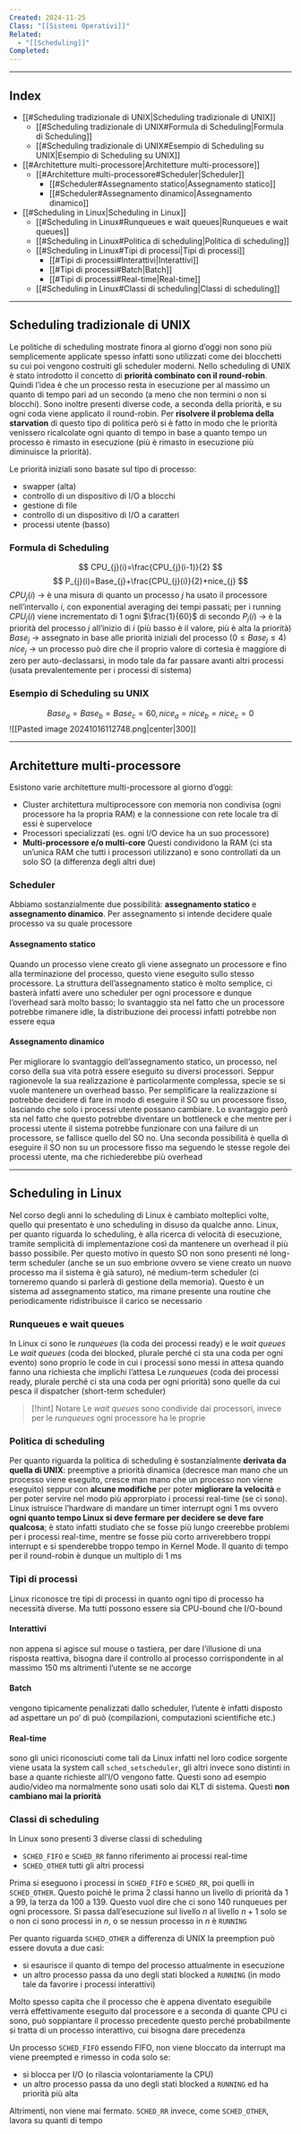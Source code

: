 ```yaml
---
Created: 2024-11-25
Class: "[[Sistemi Operativi]]"
Related:
  - "[[Scheduling]]"
Completed:
---
```

---
## Index
- [[#Scheduling tradizionale di UNIX|Scheduling tradizionale di UNIX]]
	- [[#Scheduling tradizionale di UNIX#Formula di Scheduling|Formula di Scheduling]]
	- [[#Scheduling tradizionale di UNIX#Esempio di Scheduling su UNIX|Esempio di Scheduling su UNIX]]
- [[#Architetture multi-processore|Architetture multi-processore]]
	- [[#Architetture multi-processore#Scheduler|Scheduler]]
		- [[#Scheduler#Assegnamento statico|Assegnamento statico]]
		- [[#Scheduler#Assegnamento dinamico|Assegnamento dinamico]]
- [[#Scheduling in Linux|Scheduling in Linux]]
	- [[#Scheduling in Linux#Runqueues e wait queues|Runqueues e wait queues]]
	- [[#Scheduling in Linux#Politica di scheduling|Politica di scheduling]]
	- [[#Scheduling in Linux#Tipi di processi|Tipi di processi]]
		- [[#Tipi di processi#Interattivi|Interattivi]]
		- [[#Tipi di processi#Batch|Batch]]
		- [[#Tipi di processi#Real-time|Real-time]]
	- [[#Scheduling in Linux#Classi di scheduling|Classi di scheduling]]
---
## Scheduling tradizionale di UNIX
Le politiche di scheduling mostrate finora al giorno d’oggi non sono più semplicemente applicate spesso infatti sono utilizzati come dei blocchetti su cui poi vengono costruiti gli scheduler moderni.
Nello scheduling di UNIX è stato introdotto il concetto di **priorità combinato con il round-robin**. Quindi l’idea è che un processo resta in esecuzione per al massimo un quanto di tempo pari ad un secondo (a meno che non termini o non si blocchi). Sono inoltre presenti diverse code, a seconda della priorità, e su ogni coda viene applicato il round-robin.
Per **risolvere il problema della starvation** di questo tipo di politica però si è fatto in modo che le priorità venissero ricalcolate ogni quanto di tempo in base a quanto tempo un processo è rimasto in esecuzione (più è rimasto in esecuzione più diminuisce la priorità).

Le priorità iniziali sono basate sul tipo di processo:
- swapper (alta)
- controllo di un dispositivo di I/O a blocchi
- gestione di file
- controllo di un dispositivo di I/O a caratteri
- processi utente (basso)

### Formula di Scheduling
$$
CPU_{j}(i)=\frac{CPU_{j}(i-1)}{2}
$$
$$
P_{j}(i)=Base_{j}+\frac{CPU_{j}(i)}{2}+nice_{j}
$$
$CPU_{j}(i)$ → è una misura di quanto un processo $j$  ha usato il processore nell’intervallo $i$, con exponential averaging dei tempi passati; per i running $CPU_{j}(i)$ viene incrementato di $1$ ogni $\frac{1}{60}$ di secondo
$P_{j}(i)$ → è la priorità del processo $j$ all’inizio di $i$ (più basso è il valore, più è alta la priorità)
$Base_{j}$ → assegnato in base alle priorità iniziali del processo ($0\leq Base_{j}\leq 4$)
$nice_{j}$ → un processo può dire che il proprio valore di cortesia è maggiore di zero per auto-declassarsi, in modo tale da far passare avanti altri processi (usata prevalentemente per i processi di sistema) 

### Esempio di Scheduling su UNIX
$$
Base_{a}=Base_{b}=Base_{c}=60, \, nice_{a}=nice_{b}=nice_{c}=0
$$
![[Pasted image 20241016112748.png|center|300]]

---
## Architetture multi-processore
Esistono varie architetture multi-processore al giorno d’oggi:
- Cluster
	architettura multiprocessore con memoria non condivisa (ogni processore ha la propria RAM) e la connessione con rete locale tra di essi è superveloce
- Processori specializzati (es. ogni I/O device ha un suo processore)
- **Multi-processore e/o multi-core**
	Questi condividono la RAM (ci sta un’unica RAM che tutti i processori utilizzano) e sono controllati da un solo SO (a differenza degli altri due)

### Scheduler
Abbiamo sostanzialmente due possibilità: **assegnamento statico** e **assegnamento dinamico**. Per assegnamento si intende decidere quale processo va su quale processore
#### Assegnamento statico
Quando un processo viene creato gli viene assegnato un processore e fino alla terminazione del processo, questo viene eseguito sullo stesso processore.
La struttura dell’assegnamento statico è molto semplice, ci basterà infatti avere uno scheduler per ogni processore e dunque l’overhead sarà molto basso; lo svantaggio sta nel fatto che un processore potrebbe rimanere idle, la distribuzione dei processi infatti potrebbe non essere equa

#### Assegnamento dinamico
Per migliorare lo svantaggio dell’assegnamento statico, un processo, nel corso della sua vita potrà essere eseguito su diversi processori. Seppur ragionevole la sua realizzazione è particolarmente complessa, specie se si vuole mantenere un overhead basso.
Per semplificare la realizzazione si potrebbe decidere di fare in modo di eseguire il SO su un processore fisso, lasciando che solo i processi utente possano cambiare. Lo svantaggio però sta nel fatto che questo potrebbe diventare un bottleneck e che mentre per i processi utente il sistema potrebbe funzionare con una failure di un processore, se fallisce quello del SO no.
Una seconda possibilità è quella di eseguire il SO non su un processore fisso ma seguendo le stesse regole dei processi utente, ma che richiederebbe più overhead

---
## Scheduling in Linux
Nel corso degli anni lo scheduling di Linux è cambiato molteplici volte, quello qui presentato è uno scheduling in disuso da qualche anno.
Linux, per quanto riguarda lo scheduling, è alla ricerca di velocità di esecuzione, tramite semplicità di implementazione così da mantenere un overhead il più basso possibile. Per questo motivo in questo SO non sono presenti né long-term scheduler (anche se un suo embrione ovvero se viene creato un nuovo processo ma il sistema è già saturo), né medium-term scheduler (ci torneremo quando si parlerà di gestione della memoria).
Questo è un sistema ad assegnamento statico, ma rimane presente una routine che periodicamente ridistribuisce il carico se necessario

### Runqueues e wait queues
In Linux ci sono le *runqueues* (la coda dei processi ready) e le *wait queues*
Le *wait queues* (coda dei blocked, plurale perché ci sta una coda per ogni evento) sono proprio le code in cui i processi sono messi in attesa quando fanno una richiesta che implichi l’attesa
Le *runqueues* (coda dei processi ready, plurale perché ci sta una coda per ogni priorità) sono quelle da cui pesca il dispatcher (short-term scheduler)

>[!hint] Notare
>Le *wait queues* sono condivide dai processori, invece per le *runqueues* ogni processore ha le proprie

### Politica di scheduling
Per quanto riguarda la politica di scheduling è sostanzialmente **derivata da quella di UNIX**: preemptive a priorità dinamica (decresce man mano che un processo viene eseguito, cresce man mano che un processo non viene eseguito) seppur con **alcune modifiche** per poter **migliorare la velocità** e per poter servire nel modo più approrpiato i processi real-time (se ci sono).
Linux istruisce l’hardware di mandare un timer interrupt ogni $1 \text{ ms}$ ovvero **ogni quanto tempo Linux si deve fermare per decidere se deve fare qualcosa**; è stato infatti studiato che se fosse più lungo creerebbe problemi per i processi real-time, mentre se fosse più corto arriverebbero troppi interrupt e si spenderebbe troppo tempo in Kernel Mode. Il quanto di tempo per il round-robin è dunque un multiplo di $1 \text{ ms}$

### Tipi di processi
Linux riconosce tre tipi di processi in quanto ogni tipo di processo ha necessità diverse. Ma tutti possono essere sia CPU-bound che I/O-bound
#### Interattivi
non appena si agisce sul mouse o tastiera, per dare l’illusione di una risposta reattiva, bisogna dare il controllo al processo corrispondente in al massimo $150 \text{ ms}$ altrimenti l’utente se ne accorge
#### Batch
vengono tipicamente penalizzati dallo scheduler, l’utente è infatti disposto ad aspettare un po’ di può (compilazioni, computazioni scientifiche etc.)
#### Real-time
sono gli unici riconosciuti come tali da Linux infatti nel loro codice sorgente viene usata la system call `sched_setscheduler`, gli altri invece sono distinti in base a quante richieste all’I/O vengono fatte. Questi sono ad esempio audio/video ma normalmente sono usati solo dai KLT di sistema. Questi **non cambiano mai la priorità**

### Classi di scheduling
In Linux sono presenti 3 diverse classi di scheduling
- `SCHED_FIFO` e `SCHED_RR` fanno riferimento ai processi real-time
- `SCHED_OTHER` tutti gli altri processi

Prima si eseguono i processi in `SCHED_FIFO` e `SCHED_RR`, poi quelli in `SCHED_OTHER`. Questo poiché le prima 2 classi hanno un livello di priorità da 1 a 99, la terza da 100 a 139. Questo vuol dire che ci sono 140 runqueues per ogni processore. Si passa dall’esecuzione sul livello $n$ al livello $n+1$ solo se o non ci sono processi in $n$, o se nessun processo in $n$ è `RUNNING`

Per quanto riguarda `SCHED_OTHER` a differenza di UNIX la preemption può essere dovuta a due casi:
- si esaurisce il  quanto di tempo del processo attualmente in esecuzione
- un altro processo passa da uno degli stati blocked a `RUNNING` (in modo tale da favorire i processi interattivi)

Molto spesso capita che il processo che è appena diventato eseguibile verrà effettivamente eseguito dal processore e a seconda di quante CPU ci sono, può soppiantare il processo precedente questo perché probabilmente si tratta di un processo interattivo, cui bisogna dare precedenza

Un processo `SCHED_FIFO` essendo FIFO, non viene bloccato da interrupt ma viene preempted e rimesso in coda solo se:
- si blocca per I/O (o rilascia volontariamente la CPU)
- un altro processo passa da uno degli stati blocked a `RUNNING` ed ha priorità più alta

Altrimenti, non viene mai fermato.
`SCHED_RR` invece, come `SCHED_OTHER`, lavora su quanti di tempo